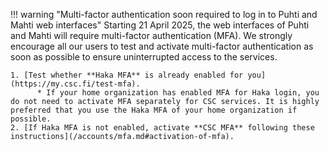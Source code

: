 !!! warning "Multi-factor authentication soon required to log in to Puhti and Mahti web interfaces"
    Starting 21 April 2025, the web interfaces of Puhti and Mahti will require
    multi-factor authentication (MFA). We strongly encourage all our users to
    test and activate multi-factor authentication as soon as possible to ensure
    uninterrupted access to the services.

    1. [Test whether **Haka MFA** is already enabled for you](https://my.csc.fi/test-mfa).
          * If your home organization has enabled MFA for Haka login, you do not need to activate MFA separately for CSC services. It is highly preferred that you use the Haka MFA of your home organization if possible.
    2. [If Haka MFA is not enabled, activate **CSC MFA** following these instructions](/accounts/mfa.md#activation-of-mfa).
